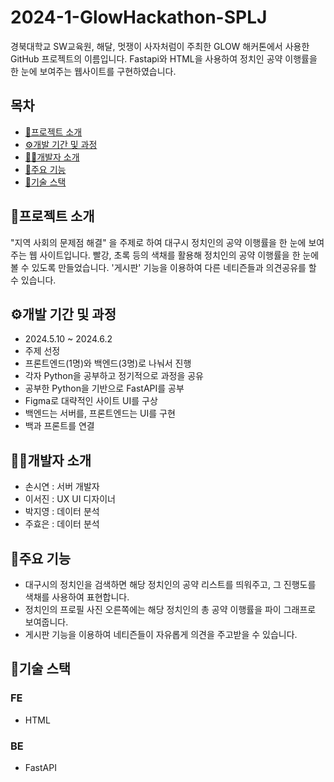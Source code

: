 # 2024-1-GlowHackathon-SPLJ
 경북대학교 SW교육원, 해달, 멋쟁이 사자처럼이 주최한 GLOW 해커톤에서 사용한 GitHub 프로젝트의 이름입니다. Fastapi와 HTML을 사용하여 정치인 공약 이행률을 한 눈에 보여주는 웹사이트를 구현하였습니다.

## 목차
 + [📑프로젝트 소개](https://github.com/looosemycoool/2024-1-GlowHackathon-SPLJ/edit/main/README.md#%ED%94%84%EB%A1%9C%EC%A0%9D%ED%8A%B8-%EC%86%8C%EA%B0%9C)
 + [⚙️개발 기간 및 과정](https://github.com/looosemycoool/2024-1-GlowHackathon-SPLJ/edit/main/README.md#%EF%B8%8F%EA%B0%9C%EB%B0%9C-%EA%B8%B0%EA%B0%84-%EB%B0%8F-%EA%B3%BC%EC%A0%95)
 + [👩‍💻개발자 소개](https://github.com/looosemycoool/2024-1-GlowHackathon-SPLJ/edit/main/README.md#%EA%B0%9C%EB%B0%9C%EC%9E%90-%EC%86%8C%EA%B0%9C)
 + [🔑주요 기능](https://github.com/looosemycoool/2024-1-GlowHackathon-SPLJ/edit/main/README.md#%EC%A3%BC%EC%9A%94-%EA%B8%B0%EB%8A%A5)
 + [🔧기술 스택](https://github.com/looosemycoool/2024-1-GlowHackathon-SPLJ/edit/main/README.md#%EA%B8%B0%EC%88%A0-%EC%8A%A4%ED%83%9D)

## 📑프로젝트 소개
 "지역 사회의 문제점 해결" 을 주제로 하여 대구시 정치인의 공약 이행률을 한 눈에 보여주는 웹 사이트입니다. 빨강, 초록 등의 색채를 활용해 정치인의 공약 이행률을 한 눈에 볼 수 있도록 만들었습니다. '게시판' 기능을 이용하여 다른 네티즌들과 의견공유를 할 수 있습니다.

## ⚙️개발 기간 및 과정
 + 2024.5.10 ~ 2024.6.2
 + 주제 선정
 + 프론트엔드(1명)와 백엔드(3명)로 나눠서 진행
 + 각자 Python을 공부하고 정기적으로 과정을 공유
 + 공부한 Python을 기반으로 FastAPI를 공부
 + Figma로 대략적인 사이트 UI를 구상
 + 백엔드는 서버를, 프론트엔드는 UI를 구현
 + 백과 프론트를 연결

## 👩‍💻개발자 소개
 + 손시연 : 서버 개발자
 + 이서진 : UX UI 디자이너
 + 박지영 : 데이터 분석
 + 주효은 : 데이터 분석

## 🔑주요 기능
 + 대구시의 정치인을 검색하면 해당 정치인의 공약 리스트를 띄워주고, 그 진행도를 색채를 사용하여 표현합니다. 
 + 정치인의 프로필 사진 오른쪽에는 해당 정치인의 총 공약 이행률을 파이 그래프로 보여줍니다.
 + 게시판 기능을 이용하여 네티즌들이 자유롭게 의견을 주고받을 수 있습니다.

## 🔧기술 스택
### FE
+ HTML
### BE
+ FastAPI

## 
